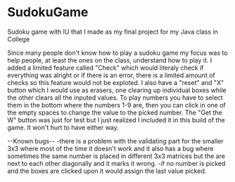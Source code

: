 # SudokuGame
Sudoku game with IU that I made as my final project for my Java class in College

  Since many people don't know how to play a sudoku game my focus was to help people, at least the ones on the class,
understand how to play it. I added a limited feature called "Check" which would literaly check if everything was 
alright or if there is an error, there is a limited amount of checks so this feature would not be exploted. I also 
have a "reset" and "X" button which I would use as erasers, one clearing up individual boxes while the other clears
all the inputed values.
  To play numbers you have to select them in the bottom where the numbers 1-9 are, then you can click in one of the 
empty spaces to change the value to the picked number.
  The "Get the W" button was just for test but I just realized I included it in this build of the game. It won't hurt 
to have either way.


--Known bugs--
-there is a problem with the validating part for the smaller 3x3 where most of the time it doesn't work and it also 
has a bug where sometimes the same number is placed in different 3x3 matrices but the are next to each other diagonally
and it marks it wrong.
-if no number is picked and the boxes are clicked upon it would assign the last value picked.
